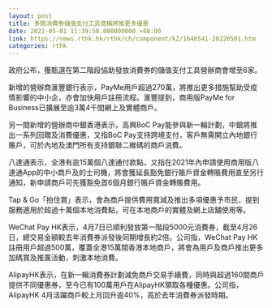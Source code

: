 ```yaml
---
layout: post
title: 多間消費券儲值支付工具商稱將推更多優惠
date: 2022-05-01 11:39:50.000000000 +08:00
link: https://news.rthk.hk/rthk/ch/component/k2/1646541-20220501.htm
categories: rthk
---
```


政府公布，獲甄選在第二階段協助發放消費券的儲值支付工具營辦商會增至6家。

新增的營辦商滙豐銀行表示，PayMe用戶超過270萬，將推出更多措施幫助受疫情影響的中小企，亦會加快用戶註冊流程。滙豐提到，商用版PayMe for Business已擴展至逾3萬4千間網上及實體商戶。

另一間新增的營辦商中銀香港表示，高興BoC Pay能參與新一輪計劃，中銀將推出一系列回贈及消費優惠，又指BoC Pay支持跨境支付，客戶無需開立內地銀行賬戶，可於內地及澳門所有支持銀聯二維碼的商戶消費。

八達通表示，全港有逾15萬個八達通付款點，又指在2021年內申請使用商用版八達通App的中小商戶及的士司機，將會獲延長豁免銀行賬戶資金轉賬費用直至另行通知，新申請商戶可先獲豁免首6個月銀行賬戶資金轉賬費用。

Tap & Go「拍住賞」表示，會為商戶提供費用寬減及推出多項優惠予市民，提到服務適用於超過十萬個本地消費點，可在本地商戶的實體及網上店舖使用等。

WeChat Pay HK表示，4月7日已順利發放第一階段5000元消費券，截至4月26日，總交易金額較去年消費券派發後同期增長約2倍。公司指，WeChat Pay HK註冊用戶超過500萬，覆蓋全港15萬間香港本地商戶，將會為用戶及商戶推出更多加碼賞及推廣活動，刺激本地消費。

AlipayHK表示，在新一輪消費券計劃減免商戶交易手續費，同時與超過160間商戶提供不同優惠券，至今已有100萬用戶在AlipayHK領取各種優惠。公司指，AlipayHK 4月活躍商戶較上月回升逾40%，高於去年消費券派發時期。

